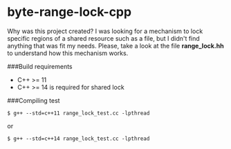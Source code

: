 # byte-range-lock-cpp

Why was this project created? I was looking for a mechanism to lock specific regions of a shared resource such as a file, but I didn't find anything that was fit my needs. Please, take a look at the file **range_lock.hh** to understand how this mechanism works.

###Build requirements
* C++ >= 11
* C++ >= 14 is required for shared lock

###Compiling test
```
$ g++ --std=c++11 range_lock_test.cc -lpthread
```
or 
```
$ g++ --std=c++14 range_lock_test.cc -lpthread
```

